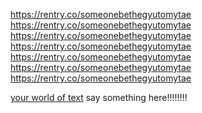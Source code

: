  https://rentry.co/someonebethegyutomytae  https://rentry.co/someonebethegyutomytae  https://rentry.co/someonebethegyutomytae  https://rentry.co/someonebethegyutomytae  https://rentry.co/someonebethegyutomytae  https://rentry.co/someonebethegyutomytae  https://rentry.co/someonebethegyutomytae 

[your world of text](https://www.yourworldoftext.com/~kangtaehyun/) say something here!!!!!!!!
